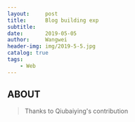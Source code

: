 ```yaml
---
layout:     post
title:      Blog building exp
subtitle:   
date:       2019-05-05
author:     Wangwei
header-img: img/2019-5-5.jpg
catalog: true
tags:
    - Web
---
```


## ABOUT
>Thanks to Qiubaiying's contribution
